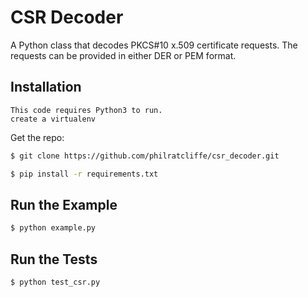 # CSR Decoder

A Python class that decodes PKCS#10 x.509 certificate requests. The requests can
be provided in either DER or PEM format.

## Installation

    This code requires Python3 to run.
    create a virtualenv

Get the repo:
```bash
$ git clone https://github.com/philratcliffe/csr_decoder.git
```

```bash
$ pip install -r requirements.txt
```

## Run the Example 

```bash
$ python example.py
```

## Run the Tests

```bash
$ python test_csr.py
```
